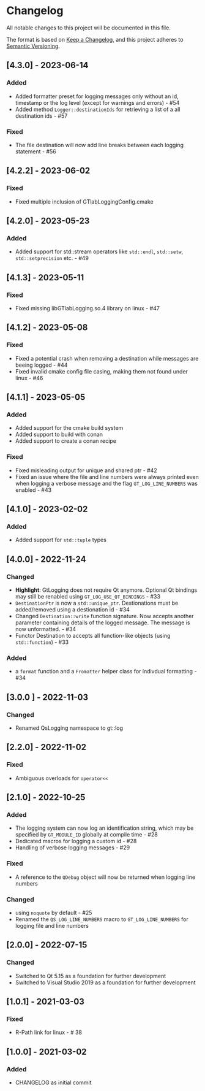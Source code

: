 # Changelog
All notable changes to this project will be documented in this file.

The format is based on [Keep a Changelog](https://keepachangelog.com/en/1.0.0/),
and this project adheres to [Semantic Versioning](https://semver.org/spec/v2.0.0.html).

## [4.3.0] - 2023-06-14
### Added
- Added formatter preset for logging messages only without an id, timestamp or the log level (except for warnings and errors) - #54
- Added method `Logger::destinationIds` for retrieving a list of a all destination ids - #57

### Fixed
- The file destination will now add line breaks between each logging statement - #56

## [4.2.2] - 2023-06-02
### Fixed
 - Fixed multiple inclusion of GTlabLoggingConfig.cmake

## [4.2.0] - 2023-05-23
### Added
- Added support for std::stream operators like `std::endl`, `std::setw`, `std::setprecision` etc. - #49

## [4.1.3] - 2023-05-11
### Fixed
- Fixed missing libGTlabLogging.so.4 library on linux - #47

## [4.1.2] - 2023-05-08
### Fixed
- Fixed a potential crash when removing a destination while messages are beeing logged - #44
- Fixed invalid cmake config file casing, making them not found under linux - #46

## [4.1.1] - 2023-05-05 
### Added
 - Added support for the cmake build system
 - Added support to build with conan
 - Added support to create a conan recipe
 
### Fixed
- Fixed misleading output for unique and shared ptr - #42
- Fixed an issue where the file and line numbers were always printed even when logging a verbose message and the flag `GT_LOG_LINE_NUMBERS` was enabled - #43

## [4.1.0] - 2023-02-02 
### Added
- Added support for `std::tuple` types

## [4.0.0] - 2022-11-24 
### Changed
- __Highlight__: GtLogging does not require Qt anymore. Optional Qt bindings may still be renabled using `GT_LOG_USE_QT_BINDINGS` - #33
- `DestinationPtr` is now a `std::unique_ptr`. Destionations must be added/removed using a destionation id - #34
- Changed `Destination::write` function signature. Now accepts another parameter containing details of the logged message. The message is now unformatted. - #34
- Functor Destination to accepts all function-like objects (using `std::function`) - #33

### Added
- a `format` function and a `Fromatter` helper class for indivdual formatting - #34

## [3.0.0 ] - 2022-11-03
### Changed
- Renamed QsLogging namespace to gt::log

## [2.2.0] - 2022-11-02
### Fixed
- Ambiguous overloads for `operator<<`

## [2.1.0] - 2022-10-25
### Added
- The logging system can now log an identification string, which may be specified by `GT_MODULE_ID` globally at compile time - #28
- Dedicated macros for logging a custom id - #28
- Handling of verbose logging messages - #29

### Fixed
- A reference to the `QDebug` object will now be returned when logging line numbers 

### Changed
- using  `noquote` by default - #25
- Renamed the `QS_LOG_LINE_NUMBERS` macro to `GT_LOG_LINE_NUMBERS` for logging file and line numbers

## [2.0.0] - 2022-07-15
### Changed
- Switched to Qt 5.15 as a foundation for further development
- Switched to Visual Studio 2019 as a foundation for further development

## [1.0.1] - 2021-03-03
### Fixed
- R-Path link for linux - # 38


## [1.0.0] - 2021-03-02
### Added
- CHANGELOG as initial commit
